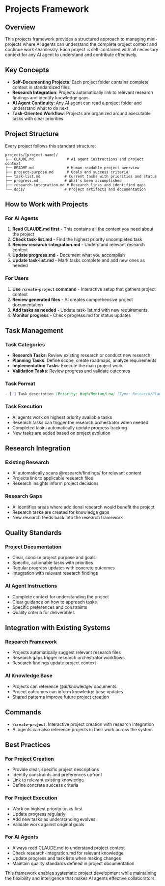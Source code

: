 # Projects Framework

## Overview

This projects framework provides a structured approach to managing mini-projects where AI agents can understand the complete project context and continue work seamlessly. Each project is self-contained with all necessary context for any AI agent to understand and contribute effectively.

## Key Concepts

- **Self-Documenting Projects**: Each project folder contains complete context in standardized files
- **Research Integration**: Projects automatically link to relevant research findings and identify knowledge gaps
- **AI Agent Continuity**: Any AI agent can read a project folder and understand what to do next
- **Task-Oriented Workflow**: Projects are organized around executable tasks with clear priorities

## Project Structure

Every project follows this standard structure:

```
projects/[project-name]/
├── CLAUDE.md               # AI agent instructions and project context
├── README.md               # Human-readable project overview
├── project-purpose.md      # Goals and success criteria
├── task-list.md           # Current tasks with priorities and status
├── progress.md            # What's been accomplished
├── research-integration.md # Research links and identified gaps
└── docs/                  # Project artifacts and documentation
```

## How to Work with Projects

### For AI Agents

1. **Read CLAUDE.md first** - This contains all the context you need about the project
2. **Check task-list.md** - Find the highest priority uncompleted task
3. **Review research-integration.md** - Understand relevant research context
4. **Update progress.md** - Document what you accomplish
5. **Update task-list.md** - Mark tasks complete and add new ones as needed

### For Users

1. **Use `/create-project` command** - Interactive setup that gathers project context
2. **Review generated files** - AI creates comprehensive project documentation
3. **Add tasks as needed** - Update task-list.md with new requirements
4. **Monitor progress** - Check progress.md for status updates

## Task Management

### Task Categories

- **Research Tasks**: Review existing research or conduct new research
- **Planning Tasks**: Define scope, create roadmaps, analyze requirements
- **Implementation Tasks**: Execute the main project work
- **Validation Tasks**: Review progress and validate outcomes

### Task Format

```markdown
- [ ] Task description [Priority: High/Medium/Low] [Type: Research/Planning/Implementation/Validation]
```

### Task Execution

- AI agents work on highest priority available tasks
- Research tasks can trigger the research orchestrator when needed
- Completed tasks automatically update progress tracking
- New tasks are added based on project evolution

## Research Integration

### Existing Research

- AI automatically scans @research/findings/ for relevant content
- Projects link to applicable research files
- Research insights inform project decisions

### Research Gaps

- AI identifies areas where additional research would benefit the project
- Research tasks are created for knowledge gaps
- New research feeds back into the research framework

## Quality Standards

### Project Documentation

- Clear, concise project purpose and goals
- Specific, actionable tasks with priorities
- Regular progress updates with concrete outcomes
- Integration with relevant research findings

### AI Agent Instructions

- Complete context for understanding the project
- Clear guidance on how to approach tasks
- Specific preferences and constraints
- Quality criteria for deliverables

## Integration with Existing Systems

### Research Framework

- Projects automatically suggest relevant research files
- Research gaps trigger research orchestrator workflows
- Research findings update project context

### AI Knowledge Base

- Projects can reference @ai/knowledge/ documents
- Project outcomes can inform knowledge base updates
- Shared patterns improve future project creation

## Commands

- **`/create-project`**: Interactive project creation with research integration
- AI agents can also reference projects in their work across the system

## Best Practices

### For Project Creation

- Provide clear, specific project descriptions
- Identify constraints and preferences upfront
- Link to relevant existing knowledge
- Define concrete success criteria

### For Project Execution

- Work on highest priority tasks first
- Update progress regularly
- Add new tasks as understanding evolves
- Validate work against original goals

### For AI Agents

- Always read CLAUDE.md to understand project context
- Check research-integration.md for relevant knowledge
- Update progress and task lists when making changes
- Maintain quality standards defined in project documentation

This framework enables systematic project development while maintaining the flexibility and intelligence that makes AI agents effective collaborators.
